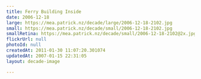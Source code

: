 ```yaml
---
title: Ferry Building Inside
date: 2006-12-18
large: https://mea.patrick.nz/decade/large/2006-12-18-2102.jpg
small: https://mea.patrick.nz/decade/small/2006-12-18-2102.jpg
smallRetina: https://mea.patrick.nz/decade/small/2006-12-18-2102@2x.jpg
flickrUrl: null
photoId: null
createdAt: 2011-01-30 11:07:20.301074
updatedAt: 2007-01-15 22:31:05
layout: decade-image

---
```


